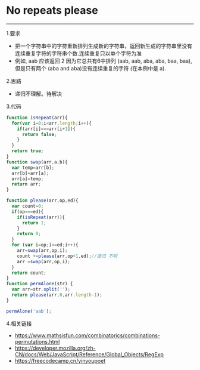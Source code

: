# No repeats please

---
1.要求

- 把一个字符串中的字符重新排列生成新的字符串，返回新生成的字符串里没有连续重复字符的字符串个数.连续重复只以单个字符为准
- 例如, aab 应该返回 2 因为它总共有6中排列 (aab, aab, aba, aba, baa, baa), 但是只有两个 (aba and aba)没有连续重复的字符 (在本例中是 a).

2.思路

- 递归不理解。待解决

3.代码

```javascript
function isRepeat(arr){
  for(var i=0;i<arr.length;i++){
    if(arr[i]===arr[i+1]){
      return false;
    }
  }
  return true;
}
function swap(arr,a,b){
  var temp=arr[b];
  arr[b]=arr[a];
  arr[a]=temp;
  return arr;
}

function please(arr,op,ed){
  var count=0;
  if(op===ed){
    if(isRepeat(arr)){
      return 1;
    }
    return 0;
  }
  for (var i=op;i<=ed;i++){
    arr=swap(arr,op,i);
    count +=please(arr,op+1,ed);//递归 不明
    arr =swap(arr,op,i);
  }
  return count;
}
function permAlone(str) {
  var arr=str.split('');
  return please(arr,0,arr.length-1);
}

permAlone('aab');
```

4.相关链接

- https://www.mathsisfun.com/combinatorics/combinations-permutations.html
- https://developer.mozilla.org/zh-CN/docs/Web/JavaScript/Reference/Global_Objects/RegExp
- https://freecodecamp.cn/yinyoupoet